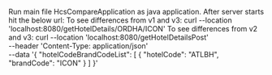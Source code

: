 Run main file HcsCompareApplication as java application. 
After server starts hit the below url:
To see differences from v1 and v3:
curl --location 'localhost:8080/getHotelDetails/ORDHA/ICON'
To see differences from v2 and v3:
curl --location 'localhost:8080/getHotelDetailsPost' \
--header 'Content-Type: application/json' \
--data '{
    "hotelCodeBrandCodeList": [
        {
            "hotelCode": "ATLBH",
            "brandCode": "ICON"
        }
    ]
}'
